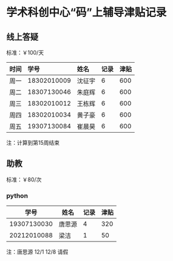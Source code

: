 # 学术科创中心“码”上辅导津贴记录

## 线上答疑

标准：￥100/天  

| 时间 | 学号 | 姓名   | 记录 | 津贴 |
| ---- | :--- | :----- | ---- | ---- |
| 周一 |18302010009| 沈征宇 | 6    | 600    |
| 周二 |18307130046| 朱庭辉 | 6    | 600    |
| 周三 |18302010012| 王栋辉 | 6    | 600    |
| 周四 |18302010034| 黄子豪 | 6    | 600    |
| 周五 |19307130084| 崔晨昊 | 6    | 600    |

注：计算到第15周结束

## 助教

标准：￥80/次

### python

| 学号        | 姓名   | 记录 | 津贴 |
| ----------- | ------ | ---- | ---- |
| 19307130030 | 唐思源 | 4    | 320    |
| 20212010088 | 梁洁   | 1    | 50    |

注：唐思源 12/1 12/8 请假

